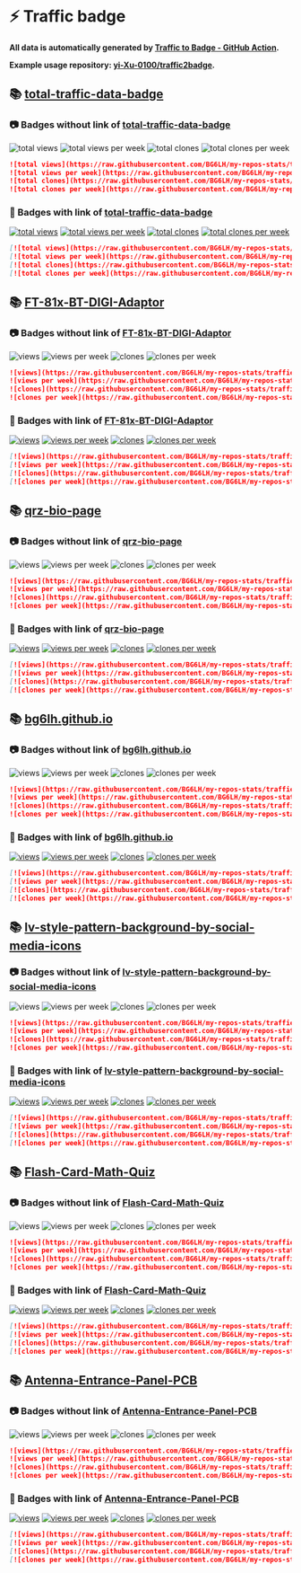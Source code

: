 # ⚡️ Traffic badge

**All data is automatically generated by [Traffic to Badge - GitHub Action](https://github.com/marketplace/actions/traffic-to-badge).**

**Example usage repository: [yi-Xu-0100/traffic2badge](https://github.com/yi-Xu-0100/traffic2badge).**

## 📚 [total-traffic-data-badge](https://github.com/BG6LH/my-repos-stats/tree/traffic#readme)

### 📷 Badges without link of [total-traffic-data-badge](https://github.com/BG6LH/my-repos-stats/tree/traffic#readme)

![total views](https://raw.githubusercontent.com/BG6LH/my-repos-stats/traffic/total_views.svg)
![total views per week](https://raw.githubusercontent.com/BG6LH/my-repos-stats/traffic/total_views_per_week.svg)
![total clones](https://raw.githubusercontent.com/BG6LH/my-repos-stats/traffic/total_clones.svg)
![total clones per week](https://raw.githubusercontent.com/BG6LH/my-repos-stats/traffic/total_clones_per_week.svg)

```markdown
![total views](https://raw.githubusercontent.com/BG6LH/my-repos-stats/traffic/total_views.svg)
![total views per week](https://raw.githubusercontent.com/BG6LH/my-repos-stats/traffic/total_views_per_week.svg)
![total clones](https://raw.githubusercontent.com/BG6LH/my-repos-stats/traffic/total_clones.svg)
![total clones per week](https://raw.githubusercontent.com/BG6LH/my-repos-stats/traffic/total_clones_per_week.svg)
```

### 🔗 Badges with link of [total-traffic-data-badge](https://github.com/BG6LH/my-repos-stats/tree/traffic#readme)

[![total views](https://raw.githubusercontent.com/BG6LH/my-repos-stats/traffic/total_views.svg)](https://github.com/BG6LH/my-repos-stats/tree/traffic#-total-traffic-data-badge)
[![total views per week](https://raw.githubusercontent.com/BG6LH/my-repos-stats/traffic/total_views_per_week.svg)](https://github.com/BG6LH/my-repos-stats/tree/traffic#-total-traffic-data-badge)
[![total clones](https://raw.githubusercontent.com/BG6LH/my-repos-stats/traffic/total_clones.svg)](https://github.com/BG6LH/my-repos-stats/tree/traffic#-total-traffic-data-badge)
[![total clones per week](https://raw.githubusercontent.com/BG6LH/my-repos-stats/traffic/total_clones_per_week.svg)](https://github.com/BG6LH/my-repos-stats/tree/traffic#-total-traffic-data-badge)

```markdown
[![total views](https://raw.githubusercontent.com/BG6LH/my-repos-stats/traffic/total_views.svg)](https://github.com/BG6LH/my-repos-stats/tree/traffic#-total-traffic-data-badge)
[![total views per week](https://raw.githubusercontent.com/BG6LH/my-repos-stats/traffic/total_views_per_week.svg)](https://github.com/BG6LH/my-repos-stats/tree/traffic#-total-traffic-data-badge)
[![total clones](https://raw.githubusercontent.com/BG6LH/my-repos-stats/traffic/total_clones.svg)](https://github.com/BG6LH/my-repos-stats/tree/traffic#-total-traffic-data-badge)
[![total clones per week](https://raw.githubusercontent.com/BG6LH/my-repos-stats/traffic/total_clones_per_week.svg)](https://github.com/BG6LH/my-repos-stats/tree/traffic#-total-traffic-data-badge)
```

## 📚 [FT-81x-BT-DIGI-Adaptor](https://github.com/BG6LH/my-repos-stats/tree/traffic/traffic-FT-81x-BT-DIGI-Adaptor)

### 📷 Badges without link of [FT-81x-BT-DIGI-Adaptor](https://github.com/BG6LH/my-repos-stats/tree/traffic/traffic-FT-81x-BT-DIGI-Adaptor)

![views](https://raw.githubusercontent.com/BG6LH/my-repos-stats/traffic/traffic-FT-81x-BT-DIGI-Adaptor/views.svg)
![views per week](https://raw.githubusercontent.com/BG6LH/my-repos-stats/traffic/traffic-FT-81x-BT-DIGI-Adaptor/views_per_week.svg)
![clones](https://raw.githubusercontent.com/BG6LH/my-repos-stats/traffic/traffic-FT-81x-BT-DIGI-Adaptor/clones.svg)
![clones per week](https://raw.githubusercontent.com/BG6LH/my-repos-stats/traffic/traffic-FT-81x-BT-DIGI-Adaptor/clones_per_week.svg)

```markdown
![views](https://raw.githubusercontent.com/BG6LH/my-repos-stats/traffic/traffic-FT-81x-BT-DIGI-Adaptor/views.svg)
![views per week](https://raw.githubusercontent.com/BG6LH/my-repos-stats/traffic/traffic-FT-81x-BT-DIGI-Adaptor/views_per_week.svg)
![clones](https://raw.githubusercontent.com/BG6LH/my-repos-stats/traffic/traffic-FT-81x-BT-DIGI-Adaptor/clones.svg)
![clones per week](https://raw.githubusercontent.com/BG6LH/my-repos-stats/traffic/traffic-FT-81x-BT-DIGI-Adaptor/clones_per_week.svg)
```

### 🔗 Badges with link of [FT-81x-BT-DIGI-Adaptor](https://github.com/BG6LH/my-repos-stats/tree/traffic/traffic-FT-81x-BT-DIGI-Adaptor)

[![views](https://raw.githubusercontent.com/BG6LH/my-repos-stats/traffic/traffic-FT-81x-BT-DIGI-Adaptor/views.svg)](https://github.com/BG6LH/my-repos-stats/tree/traffic#-FT-81x-BT-DIGI-Adaptor)
[![views per week](https://raw.githubusercontent.com/BG6LH/my-repos-stats/traffic/traffic-FT-81x-BT-DIGI-Adaptor/views_per_week.svg)](https://github.com/BG6LH/my-repos-stats/tree/traffic#-FT-81x-BT-DIGI-Adaptor)
[![clones](https://raw.githubusercontent.com/BG6LH/my-repos-stats/traffic/traffic-FT-81x-BT-DIGI-Adaptor/clones.svg)](https://github.com/BG6LH/my-repos-stats/tree/traffic#-FT-81x-BT-DIGI-Adaptor)
[![clones per week](https://raw.githubusercontent.com/BG6LH/my-repos-stats/traffic/traffic-FT-81x-BT-DIGI-Adaptor/clones_per_week.svg)](https://github.com/BG6LH/my-repos-stats/tree/traffic#-FT-81x-BT-DIGI-Adaptor)

```markdown
[![views](https://raw.githubusercontent.com/BG6LH/my-repos-stats/traffic/traffic-FT-81x-BT-DIGI-Adaptor/views.svg)](https://github.com/BG6LH/my-repos-stats/tree/traffic#-FT-81x-BT-DIGI-Adaptor)
[![views per week](https://raw.githubusercontent.com/BG6LH/my-repos-stats/traffic/traffic-FT-81x-BT-DIGI-Adaptor/views_per_week.svg)](https://github.com/BG6LH/my-repos-stats/tree/traffic#-FT-81x-BT-DIGI-Adaptor)
[![clones](https://raw.githubusercontent.com/BG6LH/my-repos-stats/traffic/traffic-FT-81x-BT-DIGI-Adaptor/clones.svg)](https://github.com/BG6LH/my-repos-stats/tree/traffic#-FT-81x-BT-DIGI-Adaptor)
[![clones per week](https://raw.githubusercontent.com/BG6LH/my-repos-stats/traffic/traffic-FT-81x-BT-DIGI-Adaptor/clones_per_week.svg)](https://github.com/BG6LH/my-repos-stats/tree/traffic#-FT-81x-BT-DIGI-Adaptor)
```

## 📚 [qrz-bio-page](https://github.com/BG6LH/my-repos-stats/tree/traffic/traffic-qrz-bio-page)

### 📷 Badges without link of [qrz-bio-page](https://github.com/BG6LH/my-repos-stats/tree/traffic/traffic-qrz-bio-page)

![views](https://raw.githubusercontent.com/BG6LH/my-repos-stats/traffic/traffic-qrz-bio-page/views.svg)
![views per week](https://raw.githubusercontent.com/BG6LH/my-repos-stats/traffic/traffic-qrz-bio-page/views_per_week.svg)
![clones](https://raw.githubusercontent.com/BG6LH/my-repos-stats/traffic/traffic-qrz-bio-page/clones.svg)
![clones per week](https://raw.githubusercontent.com/BG6LH/my-repos-stats/traffic/traffic-qrz-bio-page/clones_per_week.svg)

```markdown
![views](https://raw.githubusercontent.com/BG6LH/my-repos-stats/traffic/traffic-qrz-bio-page/views.svg)
![views per week](https://raw.githubusercontent.com/BG6LH/my-repos-stats/traffic/traffic-qrz-bio-page/views_per_week.svg)
![clones](https://raw.githubusercontent.com/BG6LH/my-repos-stats/traffic/traffic-qrz-bio-page/clones.svg)
![clones per week](https://raw.githubusercontent.com/BG6LH/my-repos-stats/traffic/traffic-qrz-bio-page/clones_per_week.svg)
```

### 🔗 Badges with link of [qrz-bio-page](https://github.com/BG6LH/my-repos-stats/tree/traffic/traffic-qrz-bio-page)

[![views](https://raw.githubusercontent.com/BG6LH/my-repos-stats/traffic/traffic-qrz-bio-page/views.svg)](https://github.com/BG6LH/my-repos-stats/tree/traffic#-qrz-bio-page)
[![views per week](https://raw.githubusercontent.com/BG6LH/my-repos-stats/traffic/traffic-qrz-bio-page/views_per_week.svg)](https://github.com/BG6LH/my-repos-stats/tree/traffic#-qrz-bio-page)
[![clones](https://raw.githubusercontent.com/BG6LH/my-repos-stats/traffic/traffic-qrz-bio-page/clones.svg)](https://github.com/BG6LH/my-repos-stats/tree/traffic#-qrz-bio-page)
[![clones per week](https://raw.githubusercontent.com/BG6LH/my-repos-stats/traffic/traffic-qrz-bio-page/clones_per_week.svg)](https://github.com/BG6LH/my-repos-stats/tree/traffic#-qrz-bio-page)

```markdown
[![views](https://raw.githubusercontent.com/BG6LH/my-repos-stats/traffic/traffic-qrz-bio-page/views.svg)](https://github.com/BG6LH/my-repos-stats/tree/traffic#-qrz-bio-page)
[![views per week](https://raw.githubusercontent.com/BG6LH/my-repos-stats/traffic/traffic-qrz-bio-page/views_per_week.svg)](https://github.com/BG6LH/my-repos-stats/tree/traffic#-qrz-bio-page)
[![clones](https://raw.githubusercontent.com/BG6LH/my-repos-stats/traffic/traffic-qrz-bio-page/clones.svg)](https://github.com/BG6LH/my-repos-stats/tree/traffic#-qrz-bio-page)
[![clones per week](https://raw.githubusercontent.com/BG6LH/my-repos-stats/traffic/traffic-qrz-bio-page/clones_per_week.svg)](https://github.com/BG6LH/my-repos-stats/tree/traffic#-qrz-bio-page)
```

## 📚 [bg6lh.github.io](https://github.com/BG6LH/my-repos-stats/tree/traffic/traffic-bg6lh.github.io)

### 📷 Badges without link of [bg6lh.github.io](https://github.com/BG6LH/my-repos-stats/tree/traffic/traffic-bg6lh.github.io)

![views](https://raw.githubusercontent.com/BG6LH/my-repos-stats/traffic/traffic-bg6lh.github.io/views.svg)
![views per week](https://raw.githubusercontent.com/BG6LH/my-repos-stats/traffic/traffic-bg6lh.github.io/views_per_week.svg)
![clones](https://raw.githubusercontent.com/BG6LH/my-repos-stats/traffic/traffic-bg6lh.github.io/clones.svg)
![clones per week](https://raw.githubusercontent.com/BG6LH/my-repos-stats/traffic/traffic-bg6lh.github.io/clones_per_week.svg)

```markdown
![views](https://raw.githubusercontent.com/BG6LH/my-repos-stats/traffic/traffic-bg6lh.github.io/views.svg)
![views per week](https://raw.githubusercontent.com/BG6LH/my-repos-stats/traffic/traffic-bg6lh.github.io/views_per_week.svg)
![clones](https://raw.githubusercontent.com/BG6LH/my-repos-stats/traffic/traffic-bg6lh.github.io/clones.svg)
![clones per week](https://raw.githubusercontent.com/BG6LH/my-repos-stats/traffic/traffic-bg6lh.github.io/clones_per_week.svg)
```

### 🔗 Badges with link of [bg6lh.github.io](https://github.com/BG6LH/my-repos-stats/tree/traffic/traffic-bg6lh.github.io)

[![views](https://raw.githubusercontent.com/BG6LH/my-repos-stats/traffic/traffic-bg6lh.github.io/views.svg)](https://github.com/BG6LH/my-repos-stats/tree/traffic#-bg6lh.github.io)
[![views per week](https://raw.githubusercontent.com/BG6LH/my-repos-stats/traffic/traffic-bg6lh.github.io/views_per_week.svg)](https://github.com/BG6LH/my-repos-stats/tree/traffic#-bg6lh.github.io)
[![clones](https://raw.githubusercontent.com/BG6LH/my-repos-stats/traffic/traffic-bg6lh.github.io/clones.svg)](https://github.com/BG6LH/my-repos-stats/tree/traffic#-bg6lh.github.io)
[![clones per week](https://raw.githubusercontent.com/BG6LH/my-repos-stats/traffic/traffic-bg6lh.github.io/clones_per_week.svg)](https://github.com/BG6LH/my-repos-stats/tree/traffic#-bg6lh.github.io)

```markdown
[![views](https://raw.githubusercontent.com/BG6LH/my-repos-stats/traffic/traffic-bg6lh.github.io/views.svg)](https://github.com/BG6LH/my-repos-stats/tree/traffic#-bg6lh.github.io)
[![views per week](https://raw.githubusercontent.com/BG6LH/my-repos-stats/traffic/traffic-bg6lh.github.io/views_per_week.svg)](https://github.com/BG6LH/my-repos-stats/tree/traffic#-bg6lh.github.io)
[![clones](https://raw.githubusercontent.com/BG6LH/my-repos-stats/traffic/traffic-bg6lh.github.io/clones.svg)](https://github.com/BG6LH/my-repos-stats/tree/traffic#-bg6lh.github.io)
[![clones per week](https://raw.githubusercontent.com/BG6LH/my-repos-stats/traffic/traffic-bg6lh.github.io/clones_per_week.svg)](https://github.com/BG6LH/my-repos-stats/tree/traffic#-bg6lh.github.io)
```

## 📚 [lv-style-pattern-background-by-social-media-icons](https://github.com/BG6LH/my-repos-stats/tree/traffic/traffic-lv-style-pattern-background-by-social-media-icons)

### 📷 Badges without link of [lv-style-pattern-background-by-social-media-icons](https://github.com/BG6LH/my-repos-stats/tree/traffic/traffic-lv-style-pattern-background-by-social-media-icons)

![views](https://raw.githubusercontent.com/BG6LH/my-repos-stats/traffic/traffic-lv-style-pattern-background-by-social-media-icons/views.svg)
![views per week](https://raw.githubusercontent.com/BG6LH/my-repos-stats/traffic/traffic-lv-style-pattern-background-by-social-media-icons/views_per_week.svg)
![clones](https://raw.githubusercontent.com/BG6LH/my-repos-stats/traffic/traffic-lv-style-pattern-background-by-social-media-icons/clones.svg)
![clones per week](https://raw.githubusercontent.com/BG6LH/my-repos-stats/traffic/traffic-lv-style-pattern-background-by-social-media-icons/clones_per_week.svg)

```markdown
![views](https://raw.githubusercontent.com/BG6LH/my-repos-stats/traffic/traffic-lv-style-pattern-background-by-social-media-icons/views.svg)
![views per week](https://raw.githubusercontent.com/BG6LH/my-repos-stats/traffic/traffic-lv-style-pattern-background-by-social-media-icons/views_per_week.svg)
![clones](https://raw.githubusercontent.com/BG6LH/my-repos-stats/traffic/traffic-lv-style-pattern-background-by-social-media-icons/clones.svg)
![clones per week](https://raw.githubusercontent.com/BG6LH/my-repos-stats/traffic/traffic-lv-style-pattern-background-by-social-media-icons/clones_per_week.svg)
```

### 🔗 Badges with link of [lv-style-pattern-background-by-social-media-icons](https://github.com/BG6LH/my-repos-stats/tree/traffic/traffic-lv-style-pattern-background-by-social-media-icons)

[![views](https://raw.githubusercontent.com/BG6LH/my-repos-stats/traffic/traffic-lv-style-pattern-background-by-social-media-icons/views.svg)](https://github.com/BG6LH/my-repos-stats/tree/traffic#-lv-style-pattern-background-by-social-media-icons)
[![views per week](https://raw.githubusercontent.com/BG6LH/my-repos-stats/traffic/traffic-lv-style-pattern-background-by-social-media-icons/views_per_week.svg)](https://github.com/BG6LH/my-repos-stats/tree/traffic#-lv-style-pattern-background-by-social-media-icons)
[![clones](https://raw.githubusercontent.com/BG6LH/my-repos-stats/traffic/traffic-lv-style-pattern-background-by-social-media-icons/clones.svg)](https://github.com/BG6LH/my-repos-stats/tree/traffic#-lv-style-pattern-background-by-social-media-icons)
[![clones per week](https://raw.githubusercontent.com/BG6LH/my-repos-stats/traffic/traffic-lv-style-pattern-background-by-social-media-icons/clones_per_week.svg)](https://github.com/BG6LH/my-repos-stats/tree/traffic#-lv-style-pattern-background-by-social-media-icons)

```markdown
[![views](https://raw.githubusercontent.com/BG6LH/my-repos-stats/traffic/traffic-lv-style-pattern-background-by-social-media-icons/views.svg)](https://github.com/BG6LH/my-repos-stats/tree/traffic#-lv-style-pattern-background-by-social-media-icons)
[![views per week](https://raw.githubusercontent.com/BG6LH/my-repos-stats/traffic/traffic-lv-style-pattern-background-by-social-media-icons/views_per_week.svg)](https://github.com/BG6LH/my-repos-stats/tree/traffic#-lv-style-pattern-background-by-social-media-icons)
[![clones](https://raw.githubusercontent.com/BG6LH/my-repos-stats/traffic/traffic-lv-style-pattern-background-by-social-media-icons/clones.svg)](https://github.com/BG6LH/my-repos-stats/tree/traffic#-lv-style-pattern-background-by-social-media-icons)
[![clones per week](https://raw.githubusercontent.com/BG6LH/my-repos-stats/traffic/traffic-lv-style-pattern-background-by-social-media-icons/clones_per_week.svg)](https://github.com/BG6LH/my-repos-stats/tree/traffic#-lv-style-pattern-background-by-social-media-icons)
```

## 📚 [Flash-Card-Math-Quiz](https://github.com/BG6LH/my-repos-stats/tree/traffic/traffic-Flash-Card-Math-Quiz)

### 📷 Badges without link of [Flash-Card-Math-Quiz](https://github.com/BG6LH/my-repos-stats/tree/traffic/traffic-Flash-Card-Math-Quiz)

![views](https://raw.githubusercontent.com/BG6LH/my-repos-stats/traffic/traffic-Flash-Card-Math-Quiz/views.svg)
![views per week](https://raw.githubusercontent.com/BG6LH/my-repos-stats/traffic/traffic-Flash-Card-Math-Quiz/views_per_week.svg)
![clones](https://raw.githubusercontent.com/BG6LH/my-repos-stats/traffic/traffic-Flash-Card-Math-Quiz/clones.svg)
![clones per week](https://raw.githubusercontent.com/BG6LH/my-repos-stats/traffic/traffic-Flash-Card-Math-Quiz/clones_per_week.svg)

```markdown
![views](https://raw.githubusercontent.com/BG6LH/my-repos-stats/traffic/traffic-Flash-Card-Math-Quiz/views.svg)
![views per week](https://raw.githubusercontent.com/BG6LH/my-repos-stats/traffic/traffic-Flash-Card-Math-Quiz/views_per_week.svg)
![clones](https://raw.githubusercontent.com/BG6LH/my-repos-stats/traffic/traffic-Flash-Card-Math-Quiz/clones.svg)
![clones per week](https://raw.githubusercontent.com/BG6LH/my-repos-stats/traffic/traffic-Flash-Card-Math-Quiz/clones_per_week.svg)
```

### 🔗 Badges with link of [Flash-Card-Math-Quiz](https://github.com/BG6LH/my-repos-stats/tree/traffic/traffic-Flash-Card-Math-Quiz)

[![views](https://raw.githubusercontent.com/BG6LH/my-repos-stats/traffic/traffic-Flash-Card-Math-Quiz/views.svg)](https://github.com/BG6LH/my-repos-stats/tree/traffic#-Flash-Card-Math-Quiz)
[![views per week](https://raw.githubusercontent.com/BG6LH/my-repos-stats/traffic/traffic-Flash-Card-Math-Quiz/views_per_week.svg)](https://github.com/BG6LH/my-repos-stats/tree/traffic#-Flash-Card-Math-Quiz)
[![clones](https://raw.githubusercontent.com/BG6LH/my-repos-stats/traffic/traffic-Flash-Card-Math-Quiz/clones.svg)](https://github.com/BG6LH/my-repos-stats/tree/traffic#-Flash-Card-Math-Quiz)
[![clones per week](https://raw.githubusercontent.com/BG6LH/my-repos-stats/traffic/traffic-Flash-Card-Math-Quiz/clones_per_week.svg)](https://github.com/BG6LH/my-repos-stats/tree/traffic#-Flash-Card-Math-Quiz)

```markdown
[![views](https://raw.githubusercontent.com/BG6LH/my-repos-stats/traffic/traffic-Flash-Card-Math-Quiz/views.svg)](https://github.com/BG6LH/my-repos-stats/tree/traffic#-Flash-Card-Math-Quiz)
[![views per week](https://raw.githubusercontent.com/BG6LH/my-repos-stats/traffic/traffic-Flash-Card-Math-Quiz/views_per_week.svg)](https://github.com/BG6LH/my-repos-stats/tree/traffic#-Flash-Card-Math-Quiz)
[![clones](https://raw.githubusercontent.com/BG6LH/my-repos-stats/traffic/traffic-Flash-Card-Math-Quiz/clones.svg)](https://github.com/BG6LH/my-repos-stats/tree/traffic#-Flash-Card-Math-Quiz)
[![clones per week](https://raw.githubusercontent.com/BG6LH/my-repos-stats/traffic/traffic-Flash-Card-Math-Quiz/clones_per_week.svg)](https://github.com/BG6LH/my-repos-stats/tree/traffic#-Flash-Card-Math-Quiz)
```

## 📚 [Antenna-Entrance-Panel-PCB](https://github.com/BG6LH/my-repos-stats/tree/traffic/traffic-Antenna-Entrance-Panel-PCB)

### 📷 Badges without link of [Antenna-Entrance-Panel-PCB](https://github.com/BG6LH/my-repos-stats/tree/traffic/traffic-Antenna-Entrance-Panel-PCB)

![views](https://raw.githubusercontent.com/BG6LH/my-repos-stats/traffic/traffic-Antenna-Entrance-Panel-PCB/views.svg)
![views per week](https://raw.githubusercontent.com/BG6LH/my-repos-stats/traffic/traffic-Antenna-Entrance-Panel-PCB/views_per_week.svg)
![clones](https://raw.githubusercontent.com/BG6LH/my-repos-stats/traffic/traffic-Antenna-Entrance-Panel-PCB/clones.svg)
![clones per week](https://raw.githubusercontent.com/BG6LH/my-repos-stats/traffic/traffic-Antenna-Entrance-Panel-PCB/clones_per_week.svg)

```markdown
![views](https://raw.githubusercontent.com/BG6LH/my-repos-stats/traffic/traffic-Antenna-Entrance-Panel-PCB/views.svg)
![views per week](https://raw.githubusercontent.com/BG6LH/my-repos-stats/traffic/traffic-Antenna-Entrance-Panel-PCB/views_per_week.svg)
![clones](https://raw.githubusercontent.com/BG6LH/my-repos-stats/traffic/traffic-Antenna-Entrance-Panel-PCB/clones.svg)
![clones per week](https://raw.githubusercontent.com/BG6LH/my-repos-stats/traffic/traffic-Antenna-Entrance-Panel-PCB/clones_per_week.svg)
```

### 🔗 Badges with link of [Antenna-Entrance-Panel-PCB](https://github.com/BG6LH/my-repos-stats/tree/traffic/traffic-Antenna-Entrance-Panel-PCB)

[![views](https://raw.githubusercontent.com/BG6LH/my-repos-stats/traffic/traffic-Antenna-Entrance-Panel-PCB/views.svg)](https://github.com/BG6LH/my-repos-stats/tree/traffic#-Antenna-Entrance-Panel-PCB)
[![views per week](https://raw.githubusercontent.com/BG6LH/my-repos-stats/traffic/traffic-Antenna-Entrance-Panel-PCB/views_per_week.svg)](https://github.com/BG6LH/my-repos-stats/tree/traffic#-Antenna-Entrance-Panel-PCB)
[![clones](https://raw.githubusercontent.com/BG6LH/my-repos-stats/traffic/traffic-Antenna-Entrance-Panel-PCB/clones.svg)](https://github.com/BG6LH/my-repos-stats/tree/traffic#-Antenna-Entrance-Panel-PCB)
[![clones per week](https://raw.githubusercontent.com/BG6LH/my-repos-stats/traffic/traffic-Antenna-Entrance-Panel-PCB/clones_per_week.svg)](https://github.com/BG6LH/my-repos-stats/tree/traffic#-Antenna-Entrance-Panel-PCB)

```markdown
[![views](https://raw.githubusercontent.com/BG6LH/my-repos-stats/traffic/traffic-Antenna-Entrance-Panel-PCB/views.svg)](https://github.com/BG6LH/my-repos-stats/tree/traffic#-Antenna-Entrance-Panel-PCB)
[![views per week](https://raw.githubusercontent.com/BG6LH/my-repos-stats/traffic/traffic-Antenna-Entrance-Panel-PCB/views_per_week.svg)](https://github.com/BG6LH/my-repos-stats/tree/traffic#-Antenna-Entrance-Panel-PCB)
[![clones](https://raw.githubusercontent.com/BG6LH/my-repos-stats/traffic/traffic-Antenna-Entrance-Panel-PCB/clones.svg)](https://github.com/BG6LH/my-repos-stats/tree/traffic#-Antenna-Entrance-Panel-PCB)
[![clones per week](https://raw.githubusercontent.com/BG6LH/my-repos-stats/traffic/traffic-Antenna-Entrance-Panel-PCB/clones_per_week.svg)](https://github.com/BG6LH/my-repos-stats/tree/traffic#-Antenna-Entrance-Panel-PCB)
```
